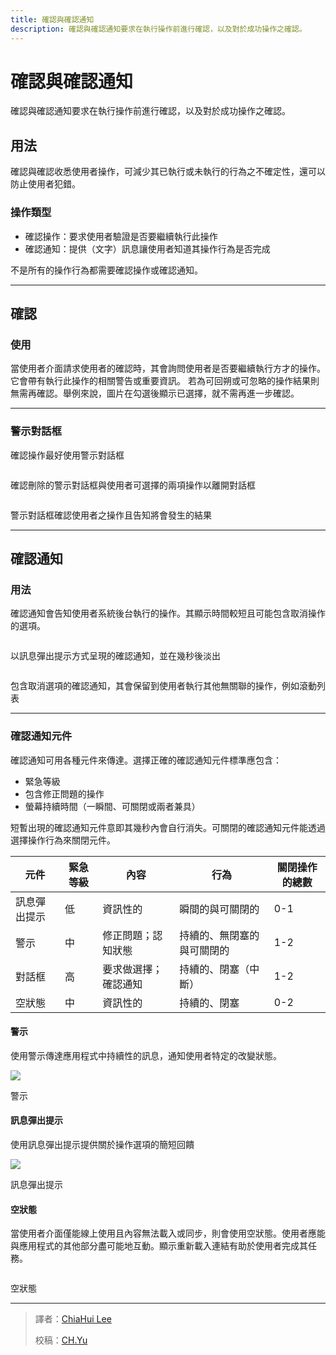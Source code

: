 ```yaml
---
title: 確認與確認通知
description: 確認與確認通知要求在執行操作前進行確認，以及對於成功操作之確認。
---
```

<!-- markdownlint-disable MD024 -->
<!-- markdownlint-disable MD025 -->
<!-- markdownlint-disable MD033 -->

# 確認與確認通知

確認與確認通知要求在執行操作前進行確認，以及對於成功操作之確認。

## 用法

確認與確認收悉使用者操作，可減少其已執行或未執行的行為之不確定性，還可以防止使用者犯錯。

### 操作類型

- 確認操作：要求使用者驗證是否要繼續執行此操作
- 確認通知：提供（文字）訊息讓使用者知道其操作行為是否完成

不是所有的操作行為都需要確認操作或確認通知。

---

## 確認

### 使用

當使用者介面請求使用者的確認時，其會詢問使用者是否要繼續執行方才的操作。它會帶有執行此操作的相關警告或重要資訊。
若為可回朔或可忽略的操作結果則無需再確認。舉例來說，圖片在勾選後顯示已選擇，就不需再進一步確認。

---

### 警示對話框

確認操作最好使用警示對話框

<div class="img-grid">
    <div class="grid-item">
        <img src="https://lh3.googleusercontent.com/r7NB_oCcfMeQbPVCPktRUK5a6juDb7FXXvUukBAHa4xvgOb_TIxvGSMcOtDhzqndO0krU7d6CZgY4M7geOXBTmkI2aMftpKFU96juQ=w1064-v0" alt="">
        <p>確認刪除的警示對話框與使用者可選擇的兩項操作以離開對話框</p>
    </div>
    <div class="grid-item">
        <img src="https://lh3.googleusercontent.com/HUC-4Z1o7eeWc3VovQ6_DLtJCUGnirHrF-kyNEY-eDq8SFXIb2Ec3xDiHSWjDGFbs4_BmSXn_wf_Gi2xnzEiDNmglRcAA-xHkc7RNQ=w1064-v0" alt="">
        <p>警示對話框確認使用者之操作且告知將會發生的結果</p>
    </div>
</div>

---

## 確認通知

### 用法

確認通知會告知使用者系統後台執行的操作。其顯示時間較短且可能包含取消操作的選項。

<div class="img-grid">
    <div class="grid-item">
        <img src="https://lh3.googleusercontent.com/_96knuTbrg75Ve2n1N67gZuyL9PH1YLYyNa0DfjfcFknZbtB6jYLTuK5zxiLadrSLFGOM36W5Lo4nAkfhlqMtIHtIZXNcfwkjGCV=w1064-v0" alt="">
        <p>以訊息彈出提示方式呈現的確認通知，並在幾秒後淡出</p>
    </div>
    <div class="grid-item">
        <img src="https://lh3.googleusercontent.com/x2e6EBsbfZxfoplA1jBSbbncK2nHOPRyIIC4-VGrgTSam_mV4G54zdpPMM_YZ4SOInzSXmtG33QNLo_Dro3UHGbzvsO5lxXnoaMHEg=w1064-v0" alt="">
        <p>包含取消選項的確認通知，其會保留到使用者執行其他無關聯的操作，例如滾動列表</p>
    </div>
</div>

---

### 確認通知元件

確認通知可用各種元件來傳達。選擇正確的確認通知元件標準應包含：

- 緊急等級
- 包含修正問題的操作
- 螢幕持續時間（一瞬間、可關閉或兩者兼具）

短暫出現的確認通知元件意即其幾秒內會自行消失。可關閉的確認通知元件能透過選擇操作行為來關閉元件。

<table>
    <thead>
        <tr>
            <th>元件</th>
            <th>緊急等級</th>
            <th>內容</th>
            <th>行為</th>
            <th>關閉操作的總數</th>
        </tr>
    </thead>
    <tbody>
        <tr>
            <td>訊息彈出提示</td>
            <td>低</td>
            <td>資訊性的</td>
            <td>瞬間的與可關閉的</td>
            <td>0-1</td>
        </tr>
        <tr>
            <td>警示</td>
            <td>中</td>
            <td>修正問題；認知狀態</td>
            <td>持續的、無閉塞的與可關閉的</td>
            <td>1-2</td>
        </tr>
        <tr>
            <td>對話框</td>
            <td>高</td>
            <td>要求做選擇；確認通知</td>
            <td>持續的、閉塞（中斷）</td>
            <td>1-2</td>
        </tr>
        <tr>
            <td>空狀態</td>
            <td>中</td>
            <td>資訊性的</td>
            <td>持續的、閉塞</td>
            <td>0-2</td>
        </tr>
    </tbody>
</table>

#### 警示

使用警示傳達應用程式中持續性的訊息，通知使用者特定的改變狀態。

<img src="https://lh3.googleusercontent.com/yPdFYUXYR-EG0Rgpi6apjXEWRi17WQInIPhdIUkJ0n_u-kqKX13_G0rl_NwqaNpJ-X_Ed-lwNu7gQ9CSwgUzj4ViIXM2LwmbqpCQjkI=w1064-v0">

<p class="annotation">警示</p>

#### 訊息彈出提示

使用訊息彈出提示提供關於操作選項的簡短回饋

<img src="https://lh3.googleusercontent.com/NT6gTgqkG4jGyEtfUTpFhbvWVfKDZsBVoSms4LrRwYde3jP01h5J1g6mi9VTR3TtwT4jF4tO67eQQBQ-fl5OxqMF9oU3jeRR0CPC=w1064-v0">

<p class="annotation">訊息彈出提示</p>

<div class="img-grid">
    <div class="grid-item">
        <h4>空狀態</h4>
        <p>當使用者介面僅能線上使用且內容無法載入或同步，則會使用空狀態。使用者應能與應用程式的其他部分盡可能地互動。顯示重新載入連結有助於使用者完成其任務。</p>
    </div>
    <div class="grid-item">
        <img src="https://lh3.googleusercontent.com/eUxoGw2sxzvFnDugpAyOckOUwpPLDpYcZNrhDeShFWXJOjKlshwrGpkV8Wl_9YkbGdq0256vASnxPQag-mCdWceZOp-Ft9XCfVg6pQ=w1064-v0" alt="">
        <p>空狀態</p>
    </div>
</div>

---

> 譯者：[ChiaHui Lee](https://www.monkhaus.uk/)
>
> 校稿：[CH.Yu](https://github.com/yuu-chien)

